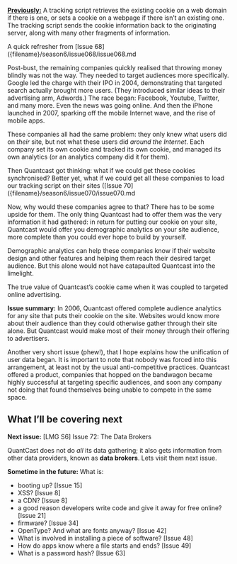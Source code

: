 [**Previously:**](https://buttondown.email/laymansguide/archive/) A tracking script retrieves the existing cookie on a web domain if there is one, or sets a cookie on a webpage if there isn’t an existing one. The tracking script sends the cookie information back to the originating server, along with many other fragments of information.

A quick refresher from [Issue 68]({filename}/season6/issue068/issue068.md

Post-bust, the remaining companies quickly realised that throwing money blindly was not the way. They needed to target audiences more specifically. Google led the charge with their IPO in 2004, demonstrating that targeted search actually brought more users. (They introduced similar ideas to their advertising arm, Adwords.) The race began: Facebook, Youtube, Twitter, and many more. Even the news was going online. And then the iPhone launched in 2007, sparking off the mobile Internet wave, and the rise of mobile apps.

These companies all had the same problem: they only knew what users did on _their_ site, but not what these users did _around the Internet_. Each company set its own cookie and tracked its own cookie, and managed its own analytics (or an analytics company did it for them).

Then Quantcast got thinking: what if we could get these cookies synchronised? Better yet, what if we could get all these companies to load our tracking script on their sites ([Issue 70]({filename}/season6/issue070/issue070.md

Now, why would these companies agree to that? There has to be some upside for them. The only thing Quantcast had to offer them was the very information it had gathered: in return for putting our cookie on your site, Quantcast would offer you demographic analytics on your site audience, more complete than you could ever hope to build by yourself.

Demographic analytics can help these companies know if their website design and other features and helping them reach their desired target audience. But this alone would not have catapaulted Quantcast into the limelight.

The true value of Quantcast’s cookie came when it was coupled to targeted online advertising.

**Issue summary:** In 2006, Quantcast offered complete audience analytics for any site that puts their cookie on the site. Websites would know more about their audience than they could otherwise gather through their site alone. But Quantcast would make most of their money through their offering to advertisers.

Another very short issue (phew!), that I hope explains how the unification of user data began. It is important to note that nobody was forced into this arrangement, at least not by the usual anti-competitive practices. Quantcast offered a product, companies that hopped on the bandwagon became highly successful at targeting specific audiences, and soon any company not doing that found themselves being unable to compete in the same space.

## What I’ll be covering next

**Next issue:** [LMG S6] Issue 72: The Data Brokers

QuantCast does not do _all_ its data gathering; it also gets information from other data providers, known as **data brokers**. Lets visit them next issue.

**Sometime in the future:** What is:

- booting up? [Issue 15]
- XSS? [Issue 8]
- a CDN? [Issue 8]
- a good reason developers write code and give it away for free online? [Issue 21]
- firmware? [Issue 34]
- OpenType? And what are fonts anyway? [Issue 42]
- What is involved in installing a piece of software? [Issue 48]
- How do apps know where a file starts and ends? [Issue 49]
- What is a password hash? [Issue 63]
